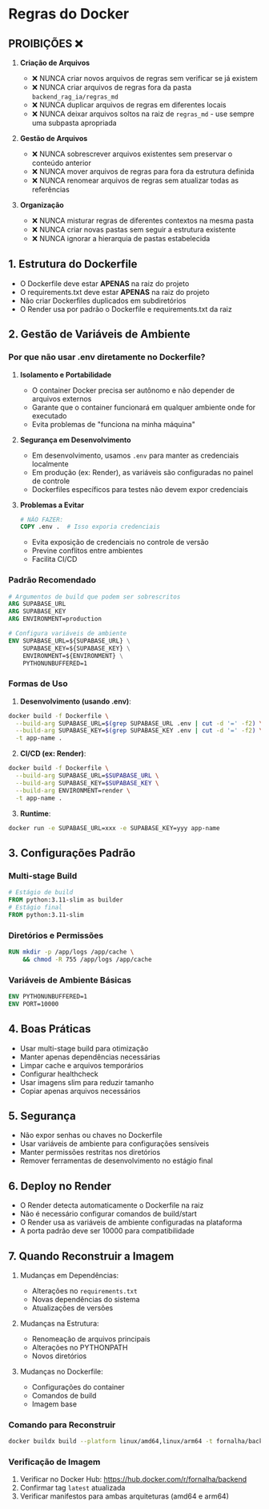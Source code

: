 # Regras do Docker

## PROIBIÇÕES ❌

1. **Criação de Arquivos**

   - ❌ NUNCA criar novos arquivos de regras sem verificar se já existem
   - ❌ NUNCA criar arquivos de regras fora da pasta `backend_rag_ia/regras_md`
   - ❌ NUNCA duplicar arquivos de regras em diferentes locais
   - ❌ NUNCA deixar arquivos soltos na raiz de `regras_md` - use sempre uma subpasta apropriada

2. **Gestão de Arquivos**

   - ❌ NUNCA sobrescrever arquivos existentes sem preservar o conteúdo anterior
   - ❌ NUNCA mover arquivos de regras para fora da estrutura definida
   - ❌ NUNCA renomear arquivos de regras sem atualizar todas as referências

3. **Organização**
   - ❌ NUNCA misturar regras de diferentes contextos na mesma pasta
   - ❌ NUNCA criar novas pastas sem seguir a estrutura existente
   - ❌ NUNCA ignorar a hierarquia de pastas estabelecida

## 1. Estrutura do Dockerfile

- O Dockerfile deve estar **APENAS** na raiz do projeto
- O requirements.txt deve estar **APENAS** na raiz do projeto
- Não criar Dockerfiles duplicados em subdiretórios
- O Render usa por padrão o Dockerfile e requirements.txt da raiz

## 2. Gestão de Variáveis de Ambiente

### Por que não usar .env diretamente no Dockerfile?

1. **Isolamento e Portabilidade**

   - O container Docker precisa ser autônomo e não depender de arquivos externos
   - Garante que o container funcionará em qualquer ambiente onde for executado
   - Evita problemas de "funciona na minha máquina"

2. **Segurança em Desenvolvimento**

   - Em desenvolvimento, usamos `.env` para manter as credenciais localmente
   - Em produção (ex: Render), as variáveis são configuradas no painel de controle
   - Dockerfiles específicos para testes não devem expor credenciais

3. **Problemas a Evitar**
   ```dockerfile
   # NÃO FAZER:
   COPY .env .  # Isso exporia credenciais
   ```
   - Evita exposição de credenciais no controle de versão
   - Previne conflitos entre ambientes
   - Facilita CI/CD

### Padrão Recomendado

```dockerfile
# Argumentos de build que podem ser sobrescritos
ARG SUPABASE_URL
ARG SUPABASE_KEY
ARG ENVIRONMENT=production

# Configura variáveis de ambiente
ENV SUPABASE_URL=${SUPABASE_URL} \
    SUPABASE_KEY=${SUPABASE_KEY} \
    ENVIRONMENT=${ENVIRONMENT} \
    PYTHONUNBUFFERED=1
```

### Formas de Uso

1. **Desenvolvimento (usando .env)**:

```bash
docker build -f Dockerfile \
  --build-arg SUPABASE_URL=$(grep SUPABASE_URL .env | cut -d '=' -f2) \
  --build-arg SUPABASE_KEY=$(grep SUPABASE_KEY .env | cut -d '=' -f2) \
  -t app-name .
```

2. **CI/CD (ex: Render)**:

```bash
docker build -f Dockerfile \
  --build-arg SUPABASE_URL=$SUPABASE_URL \
  --build-arg SUPABASE_KEY=$SUPABASE_KEY \
  --build-arg ENVIRONMENT=render \
  -t app-name .
```

3. **Runtime**:

```bash
docker run -e SUPABASE_URL=xxx -e SUPABASE_KEY=yyy app-name
```

## 3. Configurações Padrão

### Multi-stage Build

```dockerfile
# Estágio de build
FROM python:3.11-slim as builder
# Estágio final
FROM python:3.11-slim
```

### Diretórios e Permissões

```dockerfile
RUN mkdir -p /app/logs /app/cache \
    && chmod -R 755 /app/logs /app/cache
```

### Variáveis de Ambiente Básicas

```dockerfile
ENV PYTHONUNBUFFERED=1
ENV PORT=10000
```

## 4. Boas Práticas

- Usar multi-stage build para otimização
- Manter apenas dependências necessárias
- Limpar cache e arquivos temporários
- Configurar healthcheck
- Usar imagens slim para reduzir tamanho
- Copiar apenas arquivos necessários

## 5. Segurança

- Não expor senhas ou chaves no Dockerfile
- Usar variáveis de ambiente para configurações sensíveis
- Manter permissões restritas nos diretórios
- Remover ferramentas de desenvolvimento no estágio final

## 6. Deploy no Render

- O Render detecta automaticamente o Dockerfile na raiz
- Não é necessário configurar comandos de build/start
- O Render usa as variáveis de ambiente configuradas na plataforma
- A porta padrão deve ser 10000 para compatibilidade

## 7. Quando Reconstruir a Imagem

1. Mudanças em Dependências:

   - Alterações no `requirements.txt`
   - Novas dependências do sistema
   - Atualizações de versões

2. Mudanças na Estrutura:

   - Renomeação de arquivos principais
   - Alterações no PYTHONPATH
   - Novos diretórios

3. Mudanças no Dockerfile:
   - Configurações do container
   - Comandos de build
   - Imagem base

### Comando para Reconstruir

```bash
docker buildx build --platform linux/amd64,linux/arm64 -t fornalha/backend:latest . --push
```

### Verificação de Imagem

1. Verificar no Docker Hub: https://hub.docker.com/r/fornalha/backend
2. Confirmar tag `latest` atualizada
3. Verificar manifestos para ambas arquiteturas (amd64 e arm64)
